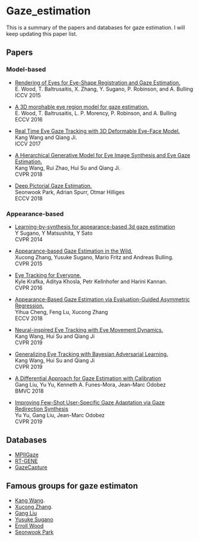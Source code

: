 # Gaze_estimation
This is a summary of the papers and databases for gaze estimation. I will keep updating this paper list.

## Papers

### Model-based 

* [Rendering of Eyes for Eye-Shape Registration and Gaze Estimation.](http://www.errollw.com/publications/iccv2015.pdf) </br>
E. Wood, T. Baltrusaitis, X. Zhang, Y. Sugano, P. Robinson, and A. Bulling </br>
ICCV 2015

* [A 3D morphable eye region model for gaze estimation.](http://www.errollw.com/publications/eccv2016.pdf) </br>
E. Wood, T. Baltrusaitis, L. P. Morency, P. Robinson, and A. Bulling </br>
ECCV 2016

* [Real Time Eye Gaze Tracking with 3D Deformable Eye-Face Model.](http://homepages.rpi.edu/~wangk10/papers/wang2017_webcam.pdf) </br>
Kang Wang and Qiang Ji. </br>
ICCV 2017 </br>

* [A Hierarchical Generative Model for Eye Image Synthesis and Eye Gaze Estimation.](http://homepages.rpi.edu/~wangk10/papers/wang2018_hgm.pdf) </br>
Kang Wang, Rui Zhao, Hui Su and Qiang Ji. </br>
CVPR 2018 </br>

* [Deep Pictorial Gaze Estimation.](http://openaccess.thecvf.com/content_ECCV_2018/papers/Seonwook_Park_Deep_Pictorial_Gaze_ECCV_2018_paper.pdf) </br>
Seonwook Park, Adrian Spurr, Otmar Hilliges </br>
ECCV 2018

### Appearance-based

* [Learning-by-synthesis for appearance-based 3d gaze estimation](https://www.cv-foundation.org/openaccess/content_cvpr_2014/papers/Sugano_Learning-by-Synthesis_for_Appearance-based_2014_CVPR_paper.pdf) </br>
Y Sugano, Y Matsushita, Y Sato </br>
CVPR 2014

* [Appearance-based Gaze Estimation in the Wild.](https://www.d2.mpi-inf.mpg.de/sites/default/files/zhang_CVPR15.pdf) </br>
Xucong Zhang, Yusuke Sugano, Mario Fritz and Andreas Bulling. </br>
CVPR 2015

* [Eye Tracking for Everyone.](https://people.csail.mit.edu/khosla/papers/cvpr2016_Khosla.pdf) </br>
Kyle Krafka, Aditya Khosla, Petr Kellnhofer and Harini Kannan. </br>
CVPR 2016

* [Appearance-Based Gaze Estimation via Evaluation-Guided Asymmetric Regression.](http://openaccess.thecvf.com/content_ECCV_2018/papers/Yihua_Cheng_Appearance-Based_Gaze_Estimation_ECCV_2018_paper.pdf) </br>
Yihua Cheng, Feng Lu, Xucong Zhang </br>
ECCV 2018

* [Neural-inspired Eye Tracking with Eye Movement Dynamics.](http://homepages.rpi.edu/~wangk10/papers/wang2019neural.pdf) </br>
Kang Wang, Hui Su and Qiang Ji </br>
CVPR 2019

* [Generalizing Eye Tracking with Bayesian Adversarial Learning.](http://homepages.rpi.edu/~wangk10/papers/wang2019generalize.pdf) </br>
Kang Wang, Hui Su and Qiang Ji </br>
CVPR 2019

* [A Differential Approach for Gaze Estimation with Calibration](https://pdfs.semanticscholar.org/192e/b550675b0f9cc69389ef2ec27efa72851253.pdf)</br>
Gang Liu, Yu Yu, Kenneth A. Funes-Mora, Jean-Marc Odobez</br>
BMVC 2018

* [Improving Few-Shot User-Specific Gaze Adaptation via Gaze Redirection Synthesis](https://arxiv.org/abs/1904.10638)</br>
Yu Yu, Gang Liu, Jean-Marc Odobez</br>
CVPR 2019

## Databases

* [MPIIGaze](https://www.mpi-inf.mpg.de/departments/computer-vision-and-multimodal-computing/research/gaze-based-human-computer-interaction/appearance-based-gaze-estimation-in-the-wild/)
* [RT-GENE](http://openaccess.thecvf.com/content_ECCV_2018/papers/Tobias_Fischer_RT-GENE_Real-Time_Eye_ECCV_2018_paper.pdf) 
* [GazeCapture](http://gazecapture.csail.mit.edu/)

## Famous groups for gaze estimaton
* [Kang Wang](http://homepages.rpi.edu/~wangk10/).
* [Xucong Zhang](https://perceptual.mpi-inf.mpg.de/people/xucong-zhang/).
* [Gang Liu](https://sites.google.com/site/gangliu5603/home)
* [Yusuke Sugano](https://www.yusuke-sugano.info/)
* [Erroll Wood](http://www.errollw.com/)
* [Seonwook Park](https://ait.ethz.ch/people/spark/)
